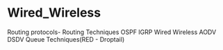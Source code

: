 # Wired_Wireless
Routing protocols-
Routing Techniques
OSPF
IGRP
Wired
Wireless
AODV
DSDV
Queue Techniques(RED - Droptail)

